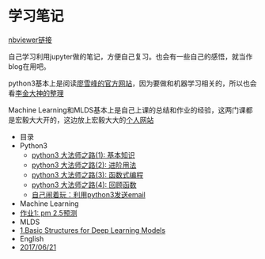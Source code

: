 # 学习笔记

[nbviewer链接](http://nbviewer.jupyter.org/github/ymy1248/python_notes/blob/master/index.ipynb)

自己学习利用jupyter做的笔记，方便自己复习。也会有一些自己的感悟，就当作blog在用吧。

python3基本上是阅读[廖雪峰的官方网站](http://www.liaoxuefeng.com/wiki/0014316089557264a6b348958f449949df42a6d3a2e542c000)，因为要做和机器学习相关的，所以也会看[李金大神的整理](http://nbviewer.jupyter.org/github/lijin-THU/notes-python/blob/master/index.ipynb)

Machine Learning和MLDS基本上是自己上课的总结和作业的经验，这两门课都是宏毅大大开的，这边放上宏毅大大的[个人网站](http://speech.ee.ntu.edu.tw/~tlkagk/courses.html)

* 目录
 * Python3
   * [python3 大法师之路(1): 基本知识](python3/python_1.ipynb)
   * [python3 大法师之路(2): 进阶用法](python3/python_2.ipynb)
   * [python3 大法师之路(3): 函数式编程](python3/python_3.ipynb)
   * [python3 大法师之路(4): 回顾函数](python3/pythn_4.ipynb)
   * [自己闹着玩：利用python3发送email](python3/4Fun_send_email.ipynb)
  * Machine Learning
   * [作业1: pm 2.5预测](ML/ML_homework_1.ipynb)
  * MLDS
   * [1.Basic Structures for Deep Learning Models](MLDS/MLDS1.ipynb)
  * English
   * [2017/06/21](English/6_21.ipynb)